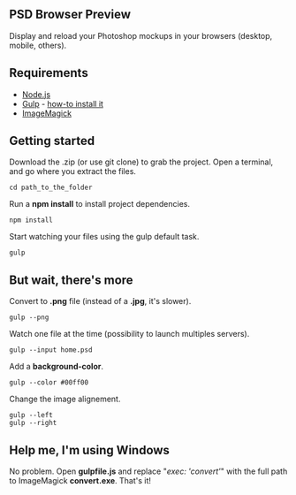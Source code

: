 ## PSD Browser Preview

Display and reload your Photoshop mockups in your browsers (desktop, mobile, others).

## Requirements

- [Node.js](http://nodejs.org/)
- [Gulp](http://gulpjs.com/) - [how-to install it](https://github.com/gulpjs/gulp/blob/master/docs/getting-started.md)
- [ImageMagick](http://www.imagemagick.org/)

## Getting started

Download the .zip (or use git clone) to grab the project. Open a terminal, and go where you extract the files.

```
cd path_to_the_folder
```

Run a **npm install** to install project dependencies.

```
npm install
```

Start watching your files using the gulp default task.

```
gulp
```

## But wait, there's more

Convert to **.png** file (instead of a **.jpg**, it's slower).

```
gulp --png
```

Watch one file at the time (possibility to launch multiples servers).

```
gulp --input home.psd
```

Add a **background-color**.

```
gulp --color #00ff00
```

Change the image alignement.

```
gulp --left
gulp --right
```

## Help me, I'm using Windows

No problem. Open **gulpfile.js** and replace "*exec: 'convert'*" with the full path to ImageMagick **convert.exe**. That's it!